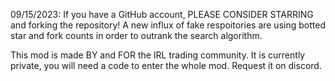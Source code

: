 09/15/2023: If you have a GitHub account, PLEASE CONSIDER STARRING and forking the repository! A new influx of fake respoitories are using botted star and fork counts in order to outrank the search algorithm.

This mod is made BY and FOR the IRL trading community. It is currently private, you will need a code to enter the whole mod. Request it on discord.
